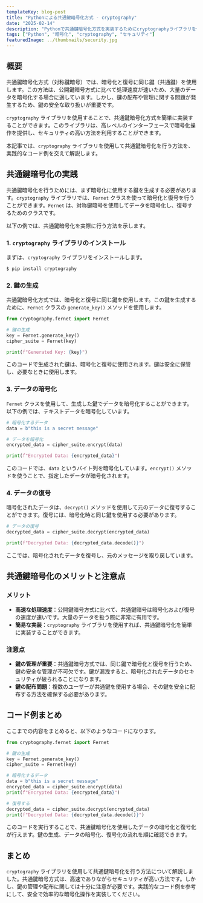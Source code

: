 ```yaml
---
templateKey: blog-post
title: "Pythonによる共通鍵暗号化方式 - cryptography"
date: "2025-02-14"
description: "Pythonで共通鍵暗号化方式を実装するためにcryptographyライブラリを使用した方法を解説します。実際のコード例を通して、暗号化、復号化を学びます。"
tags: ["Python", "暗号化", "cryptography", "セキュリティ"]
featuredImage: ../thumbnails/security.jpg
---
```


## 概要

共通鍵暗号化方式（対称鍵暗号）では、暗号化と復号に同じ鍵（共通鍵）を使用します。この方法は、公開鍵暗号方式に比べて処理速度が速いため、大量のデータを暗号化する場合に適しています。しかし、鍵の配布や管理に関する問題が発生するため、鍵の安全な取り扱いが重要です。

`cryptography` ライブラリを使用することで、共通鍵暗号化方式を簡単に実装することができます。このライブラリは、高レベルのインターフェースで暗号化操作を提供し、セキュリティの高い方法を利用することができます。

本記事では、`cryptography` ライブラリを使用して共通鍵暗号化を行う方法を、実践的なコード例を交えて解説します。

## 共通鍵暗号化の実践

共通鍵暗号化を行うためには、まず暗号化に使用する鍵を生成する必要があります。`cryptography` ライブラリでは、`Fernet` クラスを使って暗号化と復号を行うことができます。`Fernet` は、対称鍵暗号を使用してデータを暗号化し、復号するためのクラスです。

以下の例では、共通鍵暗号化を実際に行う方法を示します。

### 1. `cryptography` ライブラリのインストール

まずは、`cryptography` ライブラリをインストールします。

```bash
$ pip install cryptography
```

### 2. 鍵の生成

共通鍵暗号化方式では、暗号化と復号に同じ鍵を使用します。この鍵を生成するために、`Fernet` クラスの `generate_key()` メソッドを使用します。

```python
from cryptography.fernet import Fernet

# 鍵の生成
key = Fernet.generate_key()
cipher_suite = Fernet(key)

print(f"Generated Key: {key}")
```

このコードで生成された鍵は、暗号化と復号に使用されます。鍵は安全に保管し、必要なときに使用します。

### 3. データの暗号化

`Fernet` クラスを使用して、生成した鍵でデータを暗号化することができます。以下の例では、テキストデータを暗号化しています。

```python
# 暗号化するデータ
data = b"this is a secret message"

# データを暗号化
encrypted_data = cipher_suite.encrypt(data)

print(f"Encrypted Data: {encrypted_data}")
```

このコードでは、`data` というバイト列を暗号化しています。`encrypt()` メソッドを使うことで、指定したデータが暗号化されます。

### 4. データの復号

暗号化されたデータは、`decrypt()` メソッドを使用して元のデータに復号することができます。復号には、暗号化時と同じ鍵を使用する必要があります。

```python
# データの復号
decrypted_data = cipher_suite.decrypt(encrypted_data)

print(f"Decrypted Data: {decrypted_data.decode()}")
```

ここでは、暗号化されたデータを復号し、元のメッセージを取り戻しています。

## 共通鍵暗号化のメリットと注意点

### メリット

- **高速な処理速度**：公開鍵暗号方式に比べて、共通鍵暗号は暗号化および復号の速度が速いです。大量のデータを扱う際に非常に有用です。
- **簡易な実装**：`cryptography` ライブラリを使用すれば、共通鍵暗号化を簡単に実装することができます。

### 注意点

- **鍵の管理が重要**：共通鍵暗号方式では、同じ鍵で暗号化と復号を行うため、鍵の安全な管理が不可欠です。鍵が漏洩すると、暗号化されたデータのセキュリティが破られることになります。
- **鍵の配布問題**：複数のユーザーが共通鍵を使用する場合、その鍵を安全に配布する方法を確保する必要があります。

## コード例まとめ

ここまでの内容をまとめると、以下のようなコードになります。

```python
from cryptography.fernet import Fernet

# 鍵の生成
key = Fernet.generate_key()
cipher_suite = Fernet(key)

# 暗号化するデータ
data = b"this is a secret message"
encrypted_data = cipher_suite.encrypt(data)
print(f"Encrypted Data: {encrypted_data}")

# 復号する
decrypted_data = cipher_suite.decrypt(encrypted_data)
print(f"Decrypted Data: {decrypted_data.decode()}")
```

このコードを実行することで、共通鍵暗号化を使用したデータの暗号化と復号化が行えます。鍵の生成、データの暗号化、復号化の流れを順に確認できます。

## まとめ

`cryptography` ライブラリを使用して共通鍵暗号化を行う方法について解説しました。共通鍵暗号方式は、高速でありながらセキュリティが高い方法です。しかし、鍵の管理や配布に関しては十分に注意が必要です。実践的なコード例を参考にして、安全で効率的な暗号化操作を実装してください。
